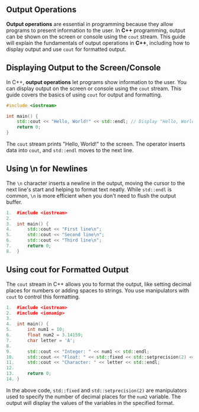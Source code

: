 ## Output Operations

**Output operations** are essential in programming because they allow programs to present information to the user. In **C++** programming, output can be shown on the screen or console using the `cout` stream. This guide will explain the fundamentals of output operations in **C++**, including how to display output and use `cout` for formatted output.

## Displaying Output to the Screen/Console
In C++, **output operations** let programs show information to the user. You can display output on the screen or console using the `cout` stream. This guide covers the basics of using `cout` for output and formatting.
```cpp
#include <iostream>

int main() {
    std::cout << "Hello, World!" << std::endl; // Display "Hello, World!" on the screen
    return 0; 
}
```
The `cout` stream prints "Hello, World!" to the screen. The operator inserts data into `cout`, and `std::endl` moves to the next line.

## Using \n for Newlines

The `\n` character inserts a newline in the output, moving the cursor to the next line's start and helping to format text neatly. While `std::endl` is common, `\n` is more efficient when you don't need to flush the output buffer.
```cpp
1.  #include <iostream>
2.  
3.  int main() {
4.      std::cout << "First line\n";
5.      std::cout << "Second line\n";
6.      std::cout << "Third line\n";
7.      return 0;
8.  }
```

## Using cout for Formatted Output

The `cout` stream in C++ allows you to format the output, like setting decimal places for numbers or adding spaces to strings. You use manipulators with `cout` to control this formatting.
```cpp
1.  #include <iostream>
2.  #include <iomanip>
3.
4.  int main() {
5.      int num1 = 10;
6.      float num2 = 3.14159;
7.      char letter = 'A';
8.
9.      std::cout << "Integer: " << num1 << std::endl;
10.     std::cout << "Float: " << std::fixed << std::setprecision(2) << num2 << std::endl;
11.     std::cout << "Character: " << letter << std::endl;
12.
13.     return 0;
14. }
```
In the above code, `std::fixed` and `std::setprecision(2)` are manipulators used to specify the number of decimal places for the `num2` variable. The output will display the values of the variables in the specified format.

